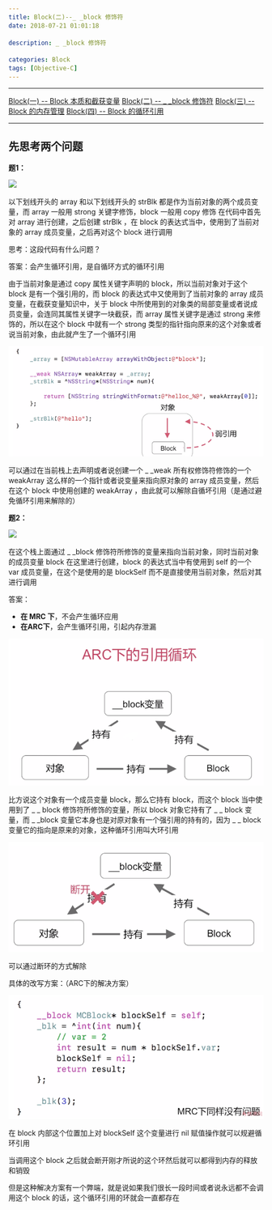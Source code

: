 ```yaml
---
title: Block(二)--_ _block 修饰符
date: 2018-07-21 01:01:18

description: _ _block 修饰符

categories: Block
tags: [Objective-C]
---
```


*******
[Block(一) -- Block 本质和截获变量](https://xiaopengmonsters.github.io/2018/07/16/Block--Block%20%E6%9C%AC%E8%B4%A8%E5%92%8C%E6%88%AA%E8%8E%B7%E5%8F%98%E9%87%8F/)
[Block(二) -- _ _block 修饰符](https://xiaopengmonsters.github.io/2018/07/21/Block--_%20_block%20%E4%BF%AE%E9%A5%B0%E7%AC%A6/)
[Block(三) -- Block 的内存管理](https://xiaopengmonsters.github.io/2018/08/06/Block--Block%20%E7%9A%84%E5%86%85%E5%AD%98%E7%AE%A1%E7%90%86/)
[Block(四) -- Block 的循环引用](https://xiaopengmonsters.github.io/2018/06/05/Block--Block%20%E7%9A%84%E5%BE%AA%E7%8E%AF%E5%BC%95%E7%94%A8/)
******

## 先思考两个问题

**题1：**

![](/img/Block题1.png)

以下划线开头的 array 和以下划线开头的 strBlk 都是作为当前对象的两个成员变量，而 array 一般用 strong 关键字修饰，block 一般用 copy 修饰
在代码中首先对 array 进行创建，之后创建 strBlk ，在 block 的表达式当中，使用到了当前对象的 array 成员变量，之后再对这个 block 进行调用

思考：这段代码有什么问题？

答案：会产生循环引用，是自循环方式的循环引用

由于当前对象是通过 copy 属性关键字声明的 block，所以当前对象对于这个 block 是有一个强引用的，而 block 的表达式中又使用到了当前对象的 array 成员变量，在截获变量知识中，关于 block 中所使用到的对象类的局部变量或者说成员变量，会连同其属性关键字一块截获，而 array 属性关键字是通过 strong 来修饰的，所以在这个 block 中就有一个 strong 类型的指针指向原来的这个对象或者说当前对象，由此就产生了一个循环引用


![](/img/Block题1答案.png)

可以通过在当前栈上去声明或者说创建一个 _ _weak 所有权修饰符修饰的一个 weakArray 这么样的一个指针或者说变量来指向原对象的 array 成员变量，然后在这个 block 中使用创建的 weakArray ，由此就可以解除自循坏引用（是通过避免循环引用来解除的）


**题2：**

![](/img/Block题2.png)

在这个栈上面通过 _ _block 修饰符所修饰的变量来指向当前对象，同时当前对象的成员变量 block 在这里进行创建，block 的表达式当中有使用到 self 的一个 var 成员变量，在这个是使用的是 blockSelf 而不是直接使用当前对象，然后对其进行调用

答案：

* **在 MRC 下**，不会产生循环应用
* **在ARC下**，会产生循环引用，引起内存泄漏


![](/img/ARC下的循环引用.png)

比方说这个对象有一个成员变量 block，那么它持有 block，而这个 block 当中使用到了 _ _ block 修饰符所修饰的变量，所以 block 对象它持有了 _ _ block 变量，而 _ _block 变量它本身也是对原对象有一个强引用的持有的，因为 _ _ block 变量它的指向是原来的对象，这种循环引用叫大环引用

![](/img/ARC下的循环引用答案.png)

可以通过断环的方式解除

具体的改写方案：（ARC下的解决方案）

![](/img/ARC下的解决方案.png)

在 block 内部这个位置加上对 blockSelf 这个变量进行 nil 赋值操作就可以规避循环引用

当调用这个 block 之后就会断开刚才所说的这个环然后就可以都得到内存的释放和销毁

但是这种解决方案有一个弊端，就是说如果我们很长一段时间或者说永远都不会调用这个 block 的话，这个循环引用的环就会一直都存在

